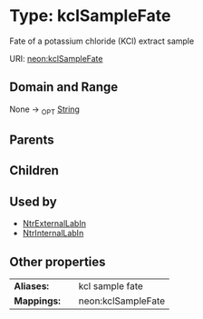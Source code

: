 
# Type: kclSampleFate


Fate of a potassium chloride (KCl) extract sample

URI: [neon:kclSampleFate](https://data.neonscience.org/kclSampleFate)


## Domain and Range

None ->  <sub>OPT</sub> [String](types/String.md)

## Parents


## Children


## Used by

 * [NtrExternalLabIn](NtrExternalLabIn.md)
 * [NtrInternalLabIn](NtrInternalLabIn.md)

## Other properties

|  |  |  |
| --- | --- | --- |
| **Aliases:** | | kcl sample fate |
| **Mappings:** | | neon:kclSampleFate |

